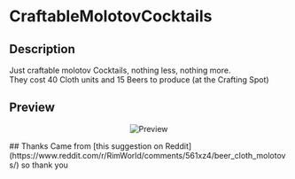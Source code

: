# CraftableMolotovCocktails
## Description
Just craftable molotov Cocktails, nothing less, nothing more.    
They cost 40 Cloth units and 15 Beers to produce (at the Crafting Spot)
## Preview
<p align="center"><img src="https://i.imgur.com/Xef2TWE.png?1" alt="Preview"/></p>
## Thanks
Came from [this suggestion on Reddit](https://www.reddit.com/r/RimWorld/comments/561xz4/beer_cloth_molotovs/) so thank you 
